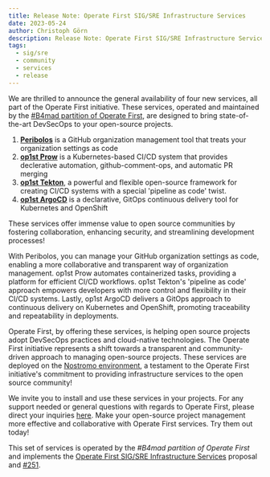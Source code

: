 ```yaml
---
title: Release Note: Operate First SIG/SRE Infrastructure Services
date: 2023-05-24
author: Christoph Görn 
description: Release Note: Operate First SIG/SRE Infrastructure Services 
tags:
  - sig/sre 
  - community
  - services
  - release
---
```

We are thrilled to announce the general availability of four new services, all part of the Operate First initiative.
These services, operated and maintained by the [#B4mad partition of Operate First](https://github.com/b4mad/op1st-emea-b4mad),
are designed to bring state-of-the-art DevSecOps to your open-source projects.

1. **[Peribolos](https://github.com/apps/peribolos)** is a GitHub organization management tool that treats your
organization settings as code
2. **[op1st Prow](https://github.com/apps/op1st-prow)** is a Kubernetes-based CI/CD system that provides declerative
automation, github-comment-ops, and automatic PR merging
3. **[op1st Tekton](https://github.com/apps/op1st-tekton)**, a powerful and flexible open-source framework for creating
CI/CD systems with a special 'pipeline as code' twist.
4. **[op1st ArgoCD](https://github.com/apps/op1st-argocd)** is a declarative, GitOps continuous delivery tool for
Kubernetes and OpenShift

These services offer immense value to open source communities by fostering collaboration, enhancing security, and
streamlining development processes!

With Peribolos, you can manage your GitHub organization settings as code, enabling a more collaborative and transparent
way of organization management. op1st Prow automates containerized tasks, providing a platform for efficient CI/CD
workflows. op1st Tekton's 'pipeline as code' approach empowers developers with more control and flexibility in their
CI/CD systems. Lastly, op1st ArgoCD delivers a GitOps approach to continuous delivery on Kubernetes and OpenShift,
promoting traceability and repeatability in deployments.

Operate First, by offering these services, is helping open source projects adopt DevSecOps practices and cloud-native
technologies. The Operate First initiative represents a shift towards a transparent and community-driven approach to
managing open-source projects. These services are deployed on the [Nostromo environment](https://github.com/b4mad/op1st-emea-b4mad/blob/main/manifests/environments/nostromo/kustomization.yaml),
a testament to the Operate First initiative's commitment to providing infrastructure services to the open source community!

We invite you to install and use these services in your projects. For any support needed or general questions with
regards to Operate First, please direct your inquiries [here](https://github.com/operate-first/support/issues/new/choose).
Make your open-source project management more effective and collaborative with Operate First services. Try them out today!

This set of services is operated by the _#B4mad partition of Operate First_ and implements the [Operate First SIG/SRE Infrastructure Services](https://github.com/operate-first/community/blob/63223f33e40aecf37f8197e576990ecd24bbeec3/sig-sre/proposal-infra-services.md) proposal and [#251](https://github.com/operate-first/community/issues/251).
